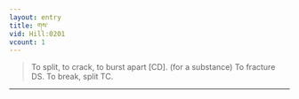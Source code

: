 ```yaml
---
layout: entry
title: གས་
vid: Hill:0201
vcount: 1
---
```

> To split, to crack, to burst apart [CD]\. (for a substance) To fracture DS\. To break, split TC\.


---

